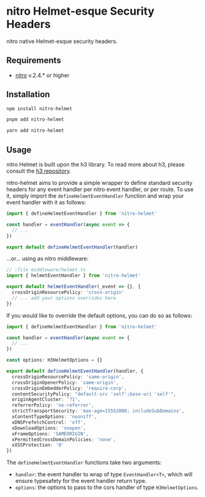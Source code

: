 # nitro Helmet-esque Security Headers

nitro native Helmet-esque security headers.

## Requirements

- [nitro](https://nitro.unjs.io) v.2.4.\* or higher

## Installation

```bash
npm install nitro-helmet
```

```bash
pnpm add nitro-helmet
```

```bash
yarn add nitro-helmet
```

## Usage

nitro Helmet is built upon the h3 library. To read more about h3, please consult the [h3 repository](https://github.com/unjs/h3).

nitro-helmet aims to provide a simple wrapper to define standard security headers for any event handler per nitro event handler, or per route. To use it, simply import the `defineHelmetEventHandler` function and wrap your event handler with it as follows:

```ts
import { defineHelmetEventHandler } from 'nitro-helmet'

const handler = eventHandler(async event => {
  // ...
})

export default defineHelmetEventHandler(handler)
```

...or... using as nitro middleware:

```ts
// :file middleware/helmet.ts
import { helmetEventHandler } from 'nitro-helmet'

export default helmetEventHandler(_event => {}, {
  crossOriginResourcePolicy: 'cross-origin'
  // ... add your options overrides here
})
```

If you would like to override the default options, you can do so as follows:

```ts
import { defineHelmetEventHandler } from 'nitro-helmet'

const handler = eventHandler(async event => {
  // ...
})

const options: H3HelmetOptions = {}

export default defineHelmetEventHandler(handler, {
  crossOriginResourcePolicy: 'same-origin',
  crossOriginOpenerPolicy: 'same-origin',
  crossOriginEmbedderPolicy: 'require-corp',
  contentSecurityPolicy: "default-src 'self';base-uri 'self'",
  originAgentCluster: '?1',
  referrerPolicy: 'no-referrer',
  strictTransportSecurity: 'max-age=15552000; includeSubDomains',
  xContentTypeOptions: 'nosniff',
  xDNSPrefetchControl: 'off',
  xDownloadOptions: 'noopen',
  xFrameOptions: 'SAMEORIGIN',
  xPermittedCrossDomainPolicies: 'none',
  xXSSProtection: '0'
})
```

The `defineHelmetEventHandler` functions take two arguments:

- `handler`: the event handler to wrap of type `EventHandler<T>`, which will ensure typesafety for the event handler return type.
- `options`: the options to pass to the cors handler of type `H3HelmetOptions`.

